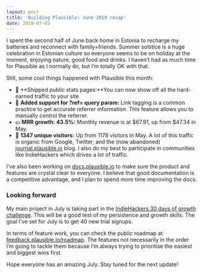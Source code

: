 ```yaml
---
layout: post
title: 'Building Plausible: June 2019 recap'
date: 2019-07-03
---
```


I spent the second half of June back home in Estonia to recharge my batteries and reconnect with family+friends. Summer solstice is a huge celebration in Estonian culture so everyone seems to be on holiday at the moment, enjoying nature, good food and drinks. I haven’t had as much time for Plausible as I normally do, but I’m totally OK with that.

Still, some cool things happened with Plausible this month:
* 🚀 **Shipped public stats pages:**You can now show off all the hard-earned traffic to your site
* 🚀 **Added support for ?ref= query param:** Link tagging is a common practice to get accurate referrer information. This feature allows you to manually control the referrer.
* 💵 **MRR growth: 43.5%:**  Monthly revenue is at $67.91, up from $47.34 in May.
* 👩 **1347 unique visitors:**  Up from 1178 visitors in May. A lot of this traffic is organic from Google, Twitter, and the (now abandoned) [journal.plausible.io](https://journal.plausible.io) blog.  I also do my best to participate in communities like IndieHackers which drives a lot of traffic.

I’ve also been working on [docs.plausible.io](https://docs.plausible.io) to make sure the product and features are crystal clear to everyone. I believe that good documentation is a competitive advantage, and I plan to spend more time improving the docs.

### Looking forward

My main project in July is taking part in the [IndieHackers 30 days of growth challenge](https://www.indiehackers.com/post/871a026ac6). This will be a good test of my persistence and growth skills. The goal I've set for July is to get 40 new trial signups.

In terms of feature work, you can check the public roadmap at [feedback.plausible.io/roadmap](https://feedback.plausible.io/roadmap). The features not necessarily in the order I’m going to tackle them because I’m always trying to prioritise the easiest and biggest wins first.

Hope everyone has an amazing July. Stay tuned for the next update!
